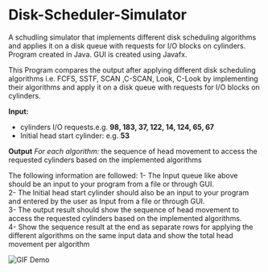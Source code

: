 # Disk-Scheduler-Simulator
A schudling simulator that implements different disk scheduling algorithms and applies it on a disk queue with requests for I/O blocks on cylinders.<br>
Program created in Java. GUI is created using Javafx.

This Program compares the output after applying different disk scheduling algorithms
i.e. FCFS, SSTF, SCAN ,C-SCAN, Look, C-Look by implementing their algorithms and apply it on a disk queue with requests for I/O blocks
on cylinders.

<b>Input:</b>
<ul>
<li>cylinders I/O requests.e.g. <b>98, 183, 37, 122, 14, 124, 65, 67</b></li>
<li>Initial head start cylinder: e.g. <b>53</b></li>
</ul>

<b>Output</b>
<i>For each algorithm:</i> the sequence of head movement to access the requested
cylinders based on the implemented algorithms

The following information are followed:
1- The Input queue like above should be an input to your program from a file or through GUI.<br>
2- The Initial head start cylinder should also be an input to your program and entered by
the user as Input from a file or through GUI.<br>
3- The output result should show the sequence of head movement to access the requested
cylinders based on the implemented algorithms.<br>
4- Show the sequence result at the end as separate rows for applying the different
algorithms on the same input data and show the total head movement per algorithm<br>

![GIF Demo](http://i.imgur.com/kn5DfDW.gif)

